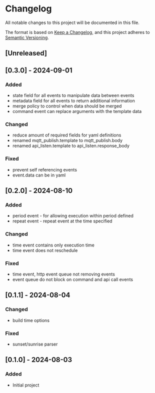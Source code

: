 # Changelog

All notable changes to this project will be documented in this file.

The format is based on [Keep a Changelog](https://keepachangelog.com/en/1.1.0/),
and this project adheres to [Semantic Versioning](https://semver.org/spec/v2.0.0.html).

## [Unreleased]

## [0.3.0] - 2024-09-01

### Added

- state field for all events to manipulate data between events
- metadata field for all events to return additional information
- merge policy to control when data should be merged
- command event can replace arguments with the template data

### Changed

- reduce amount of required fields for yaml definitions
- renamed mqtt_publish.template to mqtt_publish.body
- renamed api_listen.template to api_listen.response_body

### Fixed

- prevent self referencing events
- event.data can be in yaml

## [0.2.0] - 2024-08-10

### Added

- period event - for allowing execution within period defined
- repeat event - repeat event at the time specified

### Changed

- time event contains only execution time
- time event does not reschedule

### Fixed

- time event, http event queue not removing events
- event queue do not block on command and api call events

## [0.1.1] - 2024-08-04

### Changed

- build time options

### Fixed

- sunset/sunrise parser

## [0.1.0] - 2024-08-03

### Added

- Initial project

